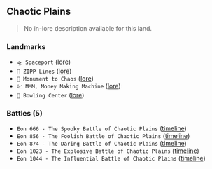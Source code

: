 ## Chaotic Plains
> No in-lore description available for this land.

### Landmarks
- `🛸 Spaceport` ([lore](<https://zeithalt.github.io//r/spaceport.html>))
- `🌟 ZIPP Lines` ([lore](<https://zeithalt.github.io//r/zipp_lines.html>))
- `🎲 Monument to Chaos` ([lore](<https://zeithalt.github.io//r/monument_to_chaos.html>))
- `💹 MMM, Money Making Machine` ([lore](<https://zeithalt.github.io//r/mmm.html>))
- `🎳 Bowling Center` ([lore](<https://zeithalt.github.io//r/bowling_center.html>))
### Battles (5)
- `Eon 666 - The Spooky Battle of Chaotic Plains` ([timeline](<https://zeithalt.github.io//t/#eon0666>))
- `Eon 856 - The Foolish Battle of Chaotic Plains` ([timeline](<https://zeithalt.github.io//t/#eon0856>))
- `Eon 874 - The Daring Battle of Chaotic Plains` ([timeline](<https://zeithalt.github.io//t/#eon0874>))
- `Eon 1023 - The Explosive Battle of Chaotic Plains` ([timeline](<https://zeithalt.github.io//t/#eon1023>))
- `Eon 1044 - The Influential Battle of Chaotic Plains` ([timeline](<https://zeithalt.github.io//t/#eon1044>))
